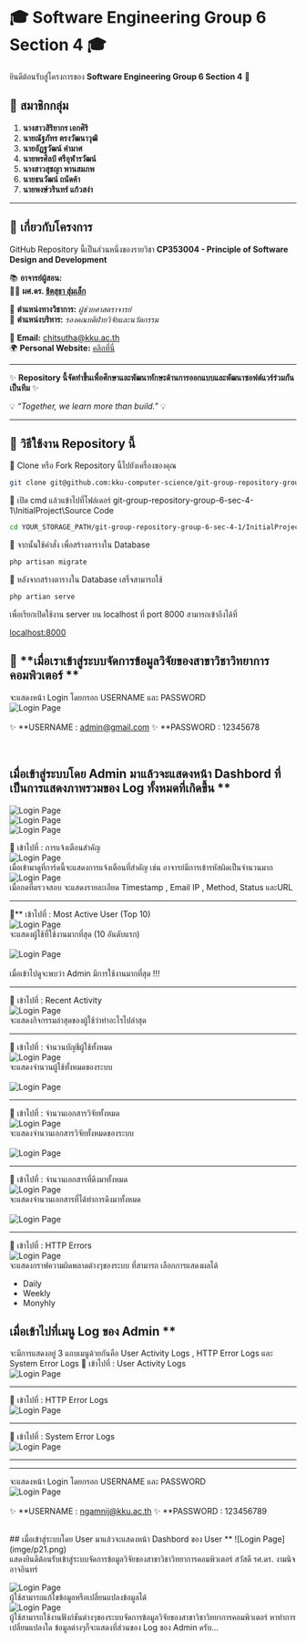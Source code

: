 # 🎓 **Software Engineering Group 6 Section 4** 🎓  

ยินดีต้อนรับสู่โครงการของ **Software Engineering Group 6 Section 4** 🚀  

## 👥 **สมาชิกกลุ่ม**  
1. **นางสาวสิริยากร เอกศิริ**  
2. **นายณัฐภัทร ตรงวัฒนาวุฒิ**  
3. **นายอัฏฐวัฒน์ คำมาศ**  
4. **นายพรศิลป์ ศรีอุฬารวัฒน์**  
5. **นางสาวสุชญา พานสมภพ**  
6. **นายธนวัฒน์ ถนัดค้า**  
7. **นายพงษ์วรินทร์ แก้วสง่า**  

---  

## 📌 **เกี่ยวกับโครงการ**  
GitHub Repository นี้เป็นส่วนหนึ่งของรายวิชา **CP353004 - Principle of Software Design and Development**  

📚 **อาจารย์ผู้สอน:**  
👨‍🏫 **ผศ.ดร. [ชิตสุธา สุ่มเล็ก](https://scholar.google.co.th/citations?user=ghQ1lTAAAAAJ&hl=en)**  

📌 **ตำแหน่งทางวิชาการ:** *ผู้ช่วยศาสตราจารย์*  
📌 **ตำแหน่งบริหาร:** *รองคณบดีฝ่ายวิจัยและนวัตกรรม*  

📧 **Email:** [chitsutha@kku.ac.th](mailto:chitsutha@kku.ac.th)  
🌍 **Personal Website:** [คลิกที่นี่](https://sites.google.com/a/kku.ac.th/chitsuthasoomlek)  

---

✨ **Repository นี้จัดทำขึ้นเพื่อศึกษาและพัฒนาทักษะด้านการออกแบบและพัฒนาซอฟต์แวร์ร่วมกันเป็นทีม** ✨  

💡 *“Together, we learn more than build.”* 💡  

---

## 📌 **วิธีใช้งาน Repository นี้**  
🔹 Clone หรือ Fork Repository นี้ไปยังเครื่องของคุณ  
```sh
git clone git@github.com:kku-computer-science/git-group-repository-group-6-sec-4-1.git
```
🔹 เปิด cmd แล้วแข้าไปที่โฟล์เดอร์ git-group-repository-group-6-sec-4-1\InitialProject\Source Code

```sh
cd YOUR_STORAGE_PATH/git-group-repository-group-6-sec-4-1/InitialProject/Source Code
```

🔹 จากนั้นใช้คำสั่ง เพื่อสร้างตารางใน Database
```sh
php artisan migrate
```

🔹 หลังจากสร้างตารางใน Database เสร็จสามารถใช้
```sh
php artian serve 
```
เพื่อเรียกเปิดใช้งาน server บน localhost ที่ port 8000 สามารถเข้าถึงได้ที่

[localhost:8000](https://localhost:8000/)

## 📌 **เมื่อเราเข้าสู่ระบบจัดการข้อมูลวิจัยของสาขาวิชาวิทยาการคอมพิวเตอร์ **  
จะแสดงหน้า Login โดยกรอก
USERNAME และ PASSWORD <br>
![Login Page](imge/p1.png) <br>
<br>
✨ **USERNAME : admin@gmail.com
✨ **PASSWORD : 12345678

<br>

## เมื่อเข้าสู่ระบบโดย Admin มาแล้วจะแสดงหน้า Dashbord ที่เป็นการแสดงภาพรวมของ Log ทั้งหมดที่เกิดขึ้น **
![Login Page](imge/p2.png) <br>
![Login Page](imge/p3.png) <br>
![Login Page](imge/p4.png) <br>


🔹 เข้าไปที่ :  การแจ้งเตือนสำคัญ <br>
![Login Page](imge/p11.png) <br>
เมื่อเข้ามาดูที่การ์ดนี้จะแสดงการแจ้งเตือนที่สำคัญ เช่น อาจารย์มีการเข้ารหัสผิดเป็นจำนวนมาก <br>
![Login Page](imge/p12.png) <br>
เมื่อกดที่ตรวจสอบ จะแสดงรายละเอียด Timestamp ,	Email	IP , Method,	Status และURL

-  -  -

🔹** เข้าไปที่ :  Most Active User (Top 10) <br>
![Login Page](imge/p5.png) <br>
จะแสดงผู้ใช้ที่ใช้งานมากที่สุด (10 อันดับแรก)<br>
<br>
![Login Page](imge/p14.png) <br>
<br>
เมื่อเข้าไปดูจะพบว่า Admin มีการใช้งานมากที่สุด !!!
-  -  -

🔹 เข้าไปที่ :  Recent Activity <br>
![Login Page](imge/p6.png) <br>
จะแสดงกิจกรรมล่าสุดของผู้ใช้ว่าทำอะไรไปล่าสุด <br>


-  -  -

🔹 เข้าไปที่ :  จำนวนบัญชีผู้ใช้ทั้งหมด <br>
![Login Page](imge/p7.png) <br>
จะแสดงจำนวนผู้ใช้ทั้งหมดของระบบ <br>
<br>
![Login Page](imge/p15.png) <br>
-  -  -

🔹 เข้าไปที่ :  จำนวนเอกสารวิจัยทั้งหมด <br>
![Login Page](imge/p8.png) <br>
จะแสดงจำนวนเอกสารวิจัยทั้งหมดของระบบ <br>
<br>
![Login Page](imge/p16.png) <br>
-  -  -

🔹 เข้าไปที่ :  จำนวนเอกสารที่ดึงมาทั้งหมด <br>
![Login Page](imge/p9.png) <br>
จะแสดงจำนวนเอกสารที่ได้ทำการดึงมาทั้งหมด <br>
<br>
![Login Page](imge/p17.png) <br>
-  -  -

🔹 เข้าไปที่ :   HTTP Errors <br>
![Login Page](imge/p10.png) <br>
จะแสดงกราฟความผิดพลาดต่างๆของระบบ ที่สามารถ เลือกการแสดงผลได้ 
- Daily
- Weekly
- Monyhly

## เมื่อเข้าไปที่เมนู Log ของ Admin ** <br>
จะมีการแสดงอยู่ 3 แถบเมนูด้วยกันคือ User Activity Logs , HTTP Error Logs และ System Error Logs
🔹 เข้าไปที่ :   User Activity Logs <br>
![Login Page](imge/p18.png) <br>

- - -

🔹 เข้าไปที่ :   HTTP Error Logs <br>
![Login Page](imge/p19.png) <br>

- - -

🔹 เข้าไปที่ :   System Error Logs <br>
![Login Page](imge/p20.png) <br>

- - -

---

จะแสดงหน้า Login โดยกรอก
USERNAME และ PASSWORD <br>
![Login Page](imge/p1.png) <br>
<br>
✨ **USERNAME : ngamnij@kku.ac.th
✨ **PASSWORD : 123456789

<br>
## เมื่อเข้าสู่ระบบโดย User มาแล้วจะแสดงหน้า Dashbord ของ User **
![Login Page](imge/p21.png) <br>
แสดงยินดีต้อนรับเข้าสู่ระบบจัดการข้อมูลวิจัยของสาขาวิชาวิทยาการคอมพิวเตอร์
สวัสดี รศ.ดร. งามนิจ อาจอินทร์
<br>

![Login Page](imge/p22.png) <br>
ผู้ใช้สามารถแก้ไขข้อมูลหรือเปลี่ยนแปลงข้อมูลได้
<br>
![Login Page](imge/p23.png) <br>
ผู้ใช้สามารถใช้งานฟังก์ชันต่างๆของระบบจัดการข้อมูลวิจัยของสาขาวิชาวิทยาการคอมพิวเตอร์ หาทำการเปลี่ยนแปลงใด ข้อมูลต่างๆก็จะแสดงที่ส่วนของ Log ของ Admin ครับ... <br>





